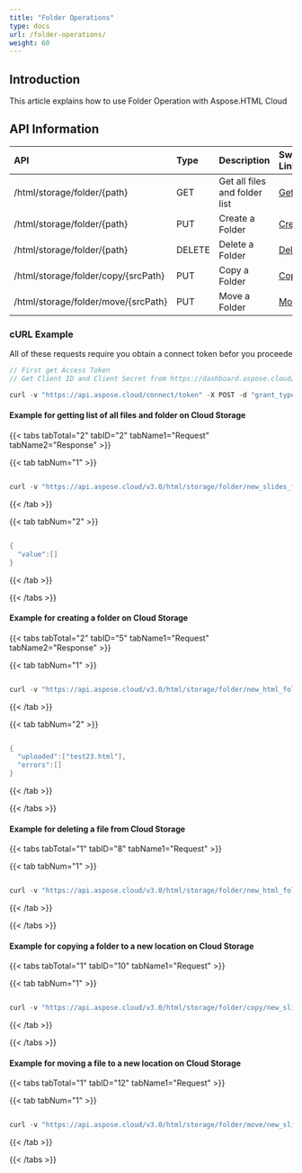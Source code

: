 ```yaml
---
title: "Folder Operations"
type: docs
url: /folder-operations/
weight: 60
---
```


## **Introduction**
This article explains how to use Folder Operation with Aspose.HTML Cloud
## **API Information**

|**API**|**Type**|**Description**|**Swagger Link**|
| :- | :- | :- | :- |
|/html/storage/folder/{path}|GET|Get all files and folder list|[GetFilesList](https://apireference.aspose.cloud/html/#!/Folder/GetFilesList)|
|/html/storage/folder/{path}|PUT|Create a Folder|[CreateFolder](https://apireference.aspose.cloud/html/#!/Folder/CreateFolder)|
|/html/storage/folder/{path}|DELETE|Delete a Folder|[DeleteFolder](https://apireference.aspose.cloud/html/#!/Folder/DeleteFolder)|
|/html/storage/folder/copy/{srcPath}|PUT|Copy a Folder|[CopyFolder](https://apireference.aspose.cloud/html/#!/Folder/CopyFolder)|
|/html/storage/folder/move/{srcPath}|PUT|Move a Folder|[MoveFolder](https://apireference.aspose.cloud/html/#!/Folder/MoveFolder)|
### **cURL Example**
All of these requests require you obtain a connect token befor you proceede

```java
// First get Access Token
// Get Client ID and Client Secret from https://dashboard.aspose.cloud/

curl -v "https://api.aspose.cloud/connect/token" -X POST -d "grant_type=client_credentials&client_id=XXXXX&client_secret=XXXXX" -H "Content-Type: application/x-www-form-urlencoded" -H "Accept: application/json"

```

#### **Example for getting list of all files and folder on Cloud Storage**

{{< tabs tabTotal="2" tabID="2" tabName1="Request" tabName2="Response" >}}

{{< tab tabNum="1" >}}

```java

curl -v "https://api.aspose.cloud/v3.0/html/storage/folder/new_slides_folder" -X GET -H "Accept: application/json"  -H "Authorization: Bearer [access token]"

```

{{< /tab >}}

{{< tab tabNum="2" >}}

```java

{
  "value":[]
}

```

{{< /tab >}}

{{< /tabs >}}

#### **Example for creating a folder on Cloud Storage**

{{< tabs tabTotal="2" tabID="5" tabName1="Request" tabName2="Response" >}}

{{< tab tabNum="1" >}}

```java

curl -v "https://api.aspose.cloud/v3.0/html/storage/folder/new_html_folder" -X PUT -H "Accept: application/json"  -H "Authorization: Bearer [access token]"

```

{{< /tab >}}

{{< tab tabNum="2" >}}

```java

{
  "uploaded":["test23.html"],
  "errors":[]
}

```

{{< /tab >}}

{{< /tabs >}}

#### **Example for deleting a file from Cloud Storage**

{{< tabs tabTotal="1" tabID="8" tabName1="Request" >}}

{{< tab tabNum="1" >}}

```java

curl -v "https://api.aspose.cloud/v3.0/html/storage/folder/new_html_folder" -X DELETE -H "Accept: application/json"  -H "Authorization: Bearer [access token]"

```

{{< /tab >}}

{{< /tabs >}}

#### **Example for copying a folder to a new location on Cloud Storage**

{{< tabs tabTotal="1" tabID="10" tabName1="Request" >}}

{{< tab tabNum="1" >}}

```java

curl -v "https://api.aspose.cloud/v3.0/html/storage/folder/copy/new_slides_folder" -X PUT -H "Accept: application/json"  -H "Authorization: Bearer [access token]"

```

{{< /tab >}}

{{< /tabs >}}

#### **Example for moving a file to a new location on Cloud Storage**

{{< tabs tabTotal="1" tabID="12" tabName1="Request" >}}

{{< tab tabNum="1" >}}

```java

curl -v "https://api.aspose.cloud/v3.0/html/storage/folder/move/new_slides_folder" -X PUT -H "Accept: application/json" -H "Authorization: Bearer [access token]"
```

{{< /tab >}}

{{< /tabs >}}

